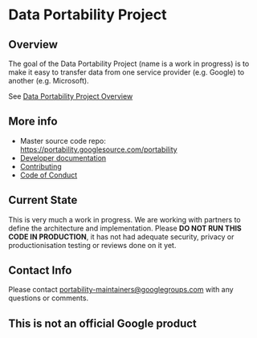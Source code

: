 # Data Portability Project

## Overview
The goal of the Data Portability Project (name is a work in progress) is to make it easy to transfer data
from one service provider (e.g. Google) to another (e.g. Microsoft).

See [Data Portability Project Overview](Documentation/Overview.md)

## More info

* Master source code repo: https://portability.googlesource.com/portability
* [Developer documentation](Documentation/Developer.md)
* [Contributing](CONTRIBUTING.md)
* [Code of Conduct](CODE_OF_CONDUCT.md)

## Current State
This is very much a work in progress.  We are working with partners to
define the architecture and implementation.  Please **DO NOT RUN THIS CODE
IN PRODUCTION**, it has not had adequate security, privacy or
productionisation testing or reviews done on it yet.

## Contact Info
Please contact [portability-maintainers@googlegroups.com](mailto:portability-maintainers@googlegroups.com)
with any questions or comments.



## This is not an official Google product

